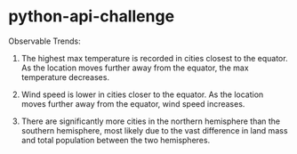 # python-api-challenge

Observable Trends:

1) The highest max temperature is recorded in cities closest to the equator. As the location moves further away from the equator, the max temperature decreases.

2) Wind speed is lower in cities closer to the equator. As the location moves further away from the equator, wind speed increases.

3) There are significantly more cities in the northern hemisphere than the southern hemisphere, most likely due to the vast difference in land mass and total population between the two hemispheres.
